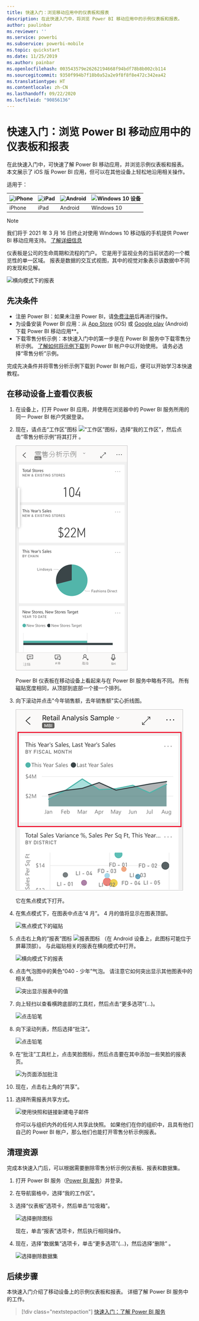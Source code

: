 ```yaml
---
title: 快速入门：浏览移动应用中的仪表板和报表
description: 在此快速入门中，将浏览 Power BI 移动应用中的示例仪表板和报表。
author: paulinbar
ms.reviewer: ''
ms.service: powerbi
ms.subservice: powerbi-mobile
ms.topic: quickstart
ms.date: 11/25/2019
ms.author: painbar
ms.openlocfilehash: 003543579e26262194668f94bdf78b8b002cb114
ms.sourcegitcommit: 9350f994b7f18b0a52a2e9f8f8f8e472c342ea42
ms.translationtype: HT
ms.contentlocale: zh-CN
ms.lasthandoff: 09/22/2020
ms.locfileid: "90856136"
---
```

# <a name="quickstart-explore-dashboards-and-reports-in-the-power-bi-mobile-apps"></a>快速入门：浏览 Power BI 移动应用中的仪表板和报表
在此快速入门中，可快速了解 Power BI 移动应用，并浏览示例仪表板和报表。 本文展示了 iOS 版 Power BI 应用，但可以在其他设备上轻松地沿用相关操作。

适用于：

| ![iPhone](./media/mobile-apps-quickstart-view-dashboard-report/iphone-logo-30-px.png) | ![iPad](./media/mobile-apps-quickstart-view-dashboard-report/ipad-logo-30-px.png) | ![Android](./media/mobile-apps-quickstart-view-dashboard-report/android-logo-30-px.png) | ![Windows 10 设备](./media/mobile-apps-quickstart-view-dashboard-report/win-10-logo-30-px.png) |
|:--- |:--- |:--- |:--- |
| iPhone | iPad | Android | Windows 10 |

>[!NOTE]
>我们将于 2021 年 3 月 16 日终止对使用 Windows 10 移动版的手机提供 Power BI 移动应用支持。 [了解详细信息](/legal/powerbi/powerbi-mobile/power-bi-mobile-app-end-of-support-for-windows-phones)

仪表板是公司的生命周期和流程的门户。 它是用于监视业务的当前状态的一个概览性的单一区域。 报表是数据的交互式视图，其中的视觉对象表示该数据中不同的发现和见解。 

![横向模式下的报表](././media/mobile-apps-quickstart-view-dashboard-report/power-bi-android-quickstart-report.png)

## <a name="prerequisites"></a>先决条件

* 注册 Power BI：如果未注册 Power BI，请[免费注册](https://app.powerbi.com/signupredirect?pbi_source=web)后再进行操作。
* 为设备安装 Power BI 应用：从 [App Store](https://apps.apple.com/app/microsoft-power-bi/id929738808) (iOS) 或 [Google play](https://play.google.com/store/apps/details?id=com.microsoft.powerbim&amp;amp;clcid=0x409) (Android) 下载 Power BI 移动应用**。
* 下载零售分析示例：本快速入门中的第一步是在 Power BI 服务中下载零售分析示例。 [了解如何将示例下载](./mobile-apps-download-samples.md)到 Power BI 帐户中以开始使用。 请务必选择“零售分析”示例。

完成先决条件并将零售分析示例下载到 Power BI 帐户后，便可以开始学习本快速教程。

## <a name="view-a-dashboard-on-your-mobile-device"></a>在移动设备上查看仪表板
1. 在设备上，打开 Power BI 应用，并使用在浏览器中的 Power BI 服务所用的同一 Power BI 帐户凭据登录。
 
1. 现在，请点击“工作区”图标 ![“工作区”图标](./media/mobile-apps-quickstart-view-dashboard-report/power-bi-iphone-workspaces-button.png)，选择“我的工作区”，然后点击“零售分析示例”将其打开 。

    ![我的工作区中的仪表板](./media/mobile-apps-quickstart-view-dashboard-report/power-bi-android-quickstart-dashboard.png)
   
    Power BI 仪表板在移动设备上看起来与在 Power BI 服务中略有不同。 所有磁贴宽度相同，从顶部到底部一个接一个排列。

6. 向下滚动并点击"今年销售额，去年销售额"实心折线图。

    ![点击磁贴以转到焦点模式](./media/mobile-apps-quickstart-view-dashboard-report/power-bi-android-quickstart-tap-tile-fave.png)

    它在焦点模式下打开。

7. 在焦点模式下，在图表中点击“4 月”。 4 月的值将显示在图表顶部。

    ![焦点模式下的磁贴](./media/mobile-apps-quickstart-view-dashboard-report/power-bi-android-quickstart-tile-focus.png)

8. 点击右上角的“报表”图标 ![报表图标](./media/mobile-apps-quickstart-view-dashboard-report/power-bi-android-quickstart-report-icon.png) （在 Android 设备上，此图标可能位于屏幕顶部）。 与此磁贴相关的报表在横向模式中打开。

    ![横向模式下的报表](././media/mobile-apps-quickstart-view-dashboard-report/power-bi-android-quickstart-report.png)

9. 点击气泡图中的黄色“040 - 少年”气泡。 请注意它如何突出显示其他图表中的相关值。 

    ![突出显示报表中的值](./media/mobile-apps-quickstart-view-dashboard-report/power-bi-android-quickstart-cross-highlight.png)

10. 向上轻扫以查看横跨底部的工具栏，然后点击“更多选项”(...)。

    ![点击铅笔](./media/mobile-apps-quickstart-view-dashboard-report/power-bi-android-quickstart-tap-pencil.png)


11. 向下滚动列表，然后选择“批注”。

    ![点击铅笔](./media/mobile-apps-quickstart-view-dashboard-report/power-bi-android-quickstart-tap-pencil2.png)

12. 在“批注”工具栏上，点击笑脸图标，然后点击要在其中添加一些笑脸的报表页。
 
    ![为页面添加批注](./media/mobile-apps-quickstart-view-dashboard-report/power-bi-android-quickstart-annotate.png)

13. 现在，点击右上角的“共享”。

14. 选择所需报表共享方式。  

    ![使用快照和链接新建电子邮件](./media/mobile-apps-quickstart-view-dashboard-report/power-bi-android-quickstart-send-snapshot.png)

    你可以与组织内外的任何人共享此快照。 如果他们在你的组织中，且具有他们自己的 Power BI 帐户，那么他们也能打开零售分析示例报表。

## <a name="clean-up-resources"></a>清理资源

完成本快速入门后，可以根据需要删除零售分析示例仪表板、报表和数据集。

1. 打开 Power BI 服务（[Power BI 服务](https://app.powerbi.com)）并登录。

2. 在导航窗格中，选择“我的工作区”。

3. 选择“仪表板”选项卡，然后单击“垃圾箱”。

    ![选择删除图标](./media/mobile-apps-quickstart-view-dashboard-report/power-bi-android-quickstart-delete-retail.png)

    现在，单击“报表”选项卡，然后执行相同操作。

4. 现在，选择“数据集”选项卡，单击“更多选项”(...)，然后选择“删除” 。 


    ![选择删除数据集](./media/mobile-apps-quickstart-view-dashboard-report/power-bi-android-quickstart-delete-retail-datasets.png)

## <a name="next-steps"></a>后续步骤

本快速入门介绍了移动设备上的示例仪表板和报表。 详细了解 Power BI 服务中的工作。 

> [!div class="nextstepaction"]
> [快速入门：了解 Power BI 服务](../end-user-experience.md)